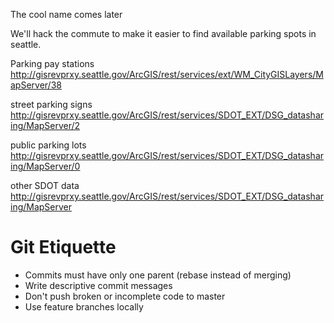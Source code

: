 The cool name comes later

We'll hack the commute to make it easier to find available parking spots in seattle.

Parking pay stations
http://gisrevprxy.seattle.gov/ArcGIS/rest/services/ext/WM_CityGISLayers/MapServer/38

street parking signs
http://gisrevprxy.seattle.gov/ArcGIS/rest/services/SDOT_EXT/DSG_datasharing/MapServer/2

public parking lots
http://gisrevprxy.seattle.gov/ArcGIS/rest/services/SDOT_EXT/DSG_datasharing/MapServer/0

other SDOT data
http://gisrevprxy.seattle.gov/ArcGIS/rest/services/SDOT_EXT/DSG_datasharing/MapServer

# Git Etiquette
+ Commits must have only one parent (rebase instead of merging)
+ Write descriptive commit messages
+ Don't push broken or incomplete code to master
+ Use feature branches locally
